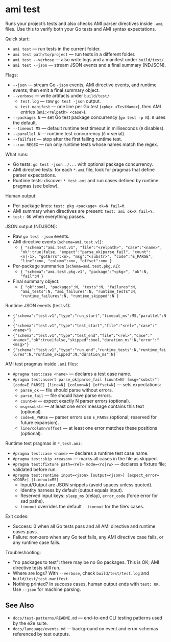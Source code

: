 # ami test

Runs your project’s tests and also checks AMI parser directives inside `.ami` files. Use this to verify both your Go tests and AMI syntax expectations.

Quick start:
- `ami test` — run tests in the current folder.
- `ami test path/to/project` — run tests in a different folder.
- `ami test --verbose` — also write logs and a manifest under `build/test/`.
- `ami test --json` — stream JSON events and a final summary (NDJSON).

Flags:
- `--json` — stream Go `-json` events, AMI directive events, and runtime events; then emit a final summary object.
- `--verbose` — write artifacts under `build/test/`:
  - `test.log` — raw `go test -json` output.
  - `test.manifest` — one line per Go test (`<pkg> <TestName>`), then AMI entries (`ami:<relpath> <case>`).
- `--packages N` — set Go test package concurrency (`go test -p N`). `0` uses the default.
- `--timeout MS` — default runtime test timeout in milliseconds (`0` disables).
- `--parallel N` — runtime test concurrency (`0` = serial).
- `--failfast` — stop after the first failing runtime test.
- `--run REGEX` — run only runtime tests whose names match the regex.

What runs:
- Go tests: `go test -json ./...` with optional package concurrency.
- AMI directive tests: for each `*.ami` file, look for pragmas that define parser expectations.
- Runtime tests: discover `*_test.ami` and run cases defined by runtime pragmas (see below).

Human output:
- Per‑package lines: `test: pkg <package> ok=N fail=M`.
- AMI summary when directives are present: `test: ami ok=X fail=Y`.
- `test: OK` when everything passes.

JSON output (NDJSON):
- Raw `go test -json` events.
- AMI directive events (`schema=ami.test.v1`):
  - `{ "schema":"ami.test.v1", "file":"<relpath>", "case":"<name>", "ok":true|false, "expect":"parse_ok|parse_fail", "count":<n|-1>, "gotErrs":<n>, "msg":"<substr>", "code":"E_PARSE", "line":<n>, "column":<n>, "offset":<n> }`
- Per‑package summaries (`schema=ami.test.pkg.v1`):
  - `{ "schema":"ami.test.pkg.v1", "package":"<pkg>", "ok":N, "fail":M }`
- Final summary object:
  - `{ "ok":bool, "packages":N, "tests":N, "failures":N, "ami_tests":N, "ami_failures":N, "runtime_tests":N, "runtime_failures":N, "runtime_skipped":N }`

Runtime JSON events (test.v1):
- `{"schema":"test.v1","type":"run_start","timeout_ms":MS,"parallel":N}`
- `{"schema":"test.v1","type":"test_start","file":"<rel>","case":"<name>"}`
- `{"schema":"test.v1","type":"test_end","file":"<rel>","case":"<name>","ok":true|false,"skipped":bool,"duration_ms":N,"error":"<msg>"}`
- `{"schema":"test.v1","type":"run_end","runtime_tests":N,"runtime_failures":N,"runtime_skipped":N,"duration_ms":N}`

AMI test pragmas inside `.ami` files:
- `#pragma test:case <name>` — declares a test case name.
- `#pragma test:assert parse_ok|parse_fail [count=N] [msg="substr"] [code=E_PARSE] [line=N] [column=N] [offset=N]` — sets expectations:
  - `parse_ok` — file should parse without errors.
  - `parse_fail` — file should have parse errors.
  - `count=N` — expect exactly N parser errors (optional).
  - `msg=substr` — at least one error message contains this text (optional).
  - `code=E_PARSE` — parser errors use `E_PARSE` (optional; reserved for future expansion).
  - `line/column/offset` — at least one error matches these positions (optional).

Runtime test pragmas in `*_test.ami`:
- `#pragma test:case <name>` — declares a runtime test case name.
- `#pragma test:skip <reason>` — marks all cases in the file as skipped.
- `#pragma test:fixture path=<rel> mode=<ro|rw>` — declares a fixture file; validated before run.
- `#pragma test:runtime input=<json> [output=<json>] [expect_error=<CODE>] [timeout=MS]`
  - Input/Output are JSON snippets (avoid spaces unless quoted).
  - Identity harness by default (output equals input).
  - Reserved input keys: `sleep_ms` (delay), `error_code` (force error for sad paths).
  - `timeout` overrides the default `--timeout` for the file’s cases.

Exit codes:
- Success: 0 when all Go tests pass and all AMI directive and runtime cases pass.
- Failure: non‑zero when any Go test fails, any AMI directive case fails, or any runtime case fails.

Troubleshooting:
- "no packages to test": there may be no Go packages. This is OK; AMI directive tests still run.
- Where are logs? With `--verbose`, check `build/test/test.log` and `build/test/test.manifest`.
- Nothing printed? In success cases, human output ends with `test: OK`. Use `--json` for machine parsing.

## See Also
- `docs/test-patterns/README.md` — end-to-end CLI testing patterns used by the e2e suite.
- `docs/language/events.md` — background on event and error schemas referenced by test outputs.
